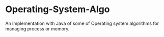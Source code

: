 # Operating-System-Algo
An implementation  with Java of some of Operating system algorithms for managing process or memory. 
